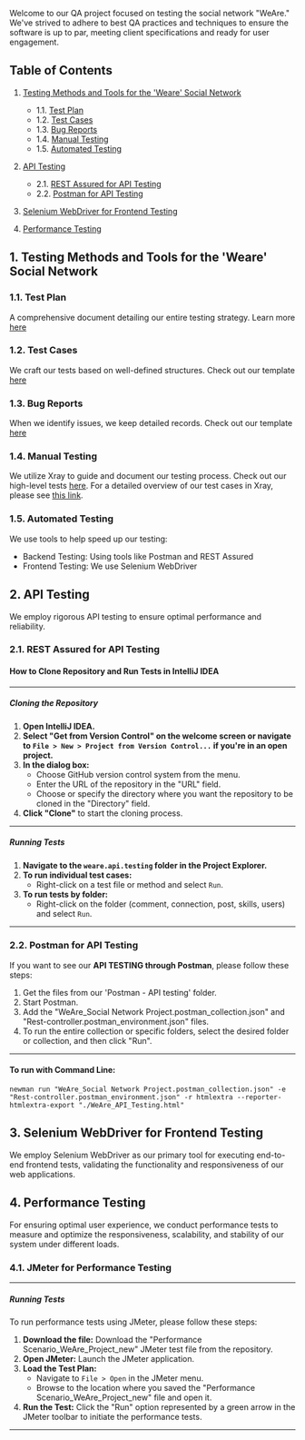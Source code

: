 Welcome to our QA project focused on testing the social network "WeAre." We've strived to adhere to best QA practices and techniques to ensure the software is up to par, meeting client specifications and ready for user engagement.

## Table of Contents

1. [Testing Methods and Tools for the 'Weare' Social Network](#testing-methods-and-tools-for-the-weare-social-network)
    - 1.1. [Test Plan](#test-plan)
    - 1.2. [Test Cases](#test-cases)
    - 1.3. [Bug Reports](#bug-reports)
    - 1.4. [Manual Testing](#manual-testing)
    - 1.5. [Automated Testing](#automated-testing)

2. [API Testing](#api-testing)
    - 2.1. [REST Assured for API Testing](#rest-assured-for-api-testing)
    - 2.2. [Postman for API Testing](#postman-for-api-testing)

3. [Selenium WebDriver for Frontend Testing](#selenium-webdriver-for-frontend-testing)

4. [Performance Testing](#performance-testing)


<a id="testing-methods-and-tools-for-the-weare-social-network"></a>
## 1. Testing Methods and Tools for the 'Weare' Social Network
<a id="test-plan"></a>
### 1.1. Test Plan
   A comprehensive document detailing our entire testing strategy. Learn more [here](https://docs.google.com/document/d/1qusFY8wjJVw9leNYCJ7APmfFNE0kEHXNIHZeShnHOB4/edit#heading=h.ko13e0l973xx)

<a id="test-cases"></a>
### 1.2. Test Cases
   We craft our tests based on well-defined structures. Check out our template [here](https://docs.google.com/document/d/1YDBI0sy6ODsjIGpJVKsuTKlMj6wY28wweYQ9745Uajk/edit) 

<a id="bug-reports"></a>
### 1.3. Bug Reports
  When we identify issues, we keep detailed records. Check out our template [here](https://docs.google.com/document/d/1v188BdkWdBaDQyoSngY2v4bKK9Iwz23AxYw_GooJ2b0/edit)

<a id="manual-testing"></a>
### 1.4. Manual Testing
   We utilize Xray to guide and document our testing process. Check out our high-level tests [here](https://docs.google.com/document/d/13JbtgMkoewZqYxkTAWf48Ov5XlUKCpQye8NzAHrx_f4/edit#heading=h.guc4o2h0okqz).
   For a detailed overview of our test cases in Xray, please see [this link](https://tsvetan-iliev.atlassian.net/jira/software/c/projects/WEAR/boards/4/timeline).

<a id="automated-testing"></a>
### 1.5. Automated Testing
   We use tools to help speed up our testing:
   - Backend Testing: Using tools like Postman and REST Assured
   - Frontend Testing: We use Selenium WebDriver
 
<a id="api-testing"></a>
## 2. API Testing
We employ rigorous API testing to ensure optimal performance and reliability.

<a id="rest-assured-for-api-testing"></a>

### 2.1. REST Assured for API Testing

#### How to Clone Repository and Run Tests in IntelliJ IDEA

---

##### Cloning the Repository

1. **Open IntelliJ IDEA.**
2. **Select "Get from Version Control" on the welcome screen or navigate to `File > New > Project from Version Control...` if you're in an open project.**
3. **In the dialog box:**
    - Choose  GitHub version control system from the menu.
    - Enter the URL of the repository in the "URL" field.
    - Choose or specify the directory where you want the repository to be cloned in the "Directory" field.
4. **Click "Clone"** to start the cloning process.

---

##### Running Tests

1. **Navigate to the `weare.api.testing` folder in the Project Explorer.**
2. **To run individual test cases:**
    - Right-click on a test file or method and select `Run`.
3. **To run tests by folder:**
    - Right-click on the folder (comment, connection, post, skills, users) and select `Run`.

---

<a id="postman-for-api-testing"></a>

### 2.2. Postman for API Testing

If you want to see our **API TESTING through Postman**, please follow these steps:

1.  Get the files from our 'Postman - API testing' folder.
2.  Start Postman.
3.  Add the "WeAre_Social Network Project.postman_collection.json" and "Rest-controller.postman_environment.json" files.
4.  To run the entire collection or specific folders, select the desired folder or collection, and then click "Run".
  
---

#### To run with Command Line:

```shell
newman run "WeAre_Social Network Project.postman_collection.json" -e "Rest-controller.postman_environment.json" -r htmlextra --reporter-htmlextra-export "./WeAre_API_Testing.html"

```

<a id="selenium-webdriver-for-frontend-testing"></a>

## 3. Selenium WebDriver for Frontend Testing
We employ Selenium WebDriver as our primary tool for executing end-to-end frontend tests, validating the functionality and responsiveness of our web applications.

<a id="performance-testing"></a>

## 4. Performance Testing
For ensuring optimal user experience, we conduct performance tests to measure and optimize the responsiveness, scalability, and stability of our system under different loads.

### 4.1. JMeter for Performance Testing

---

##### Running Tests
To run performance tests using JMeter, please follow these steps:

1. **Download the file:** Download the "Performance Scenario_WeAre_Project_new" JMeter test file from the repository.
2. **Open JMeter:** Launch the JMeter application.
3. **Load the Test Plan:**
    - Navigate to `File > Open` in the JMeter menu.
    - Browse to the location where you saved the "Performance Scenario_WeAre_Project_new" file and open it.
4. **Run the Test:** Click the "Run" option represented by a green arrow in the JMeter toolbar to initiate the performance tests.

---




